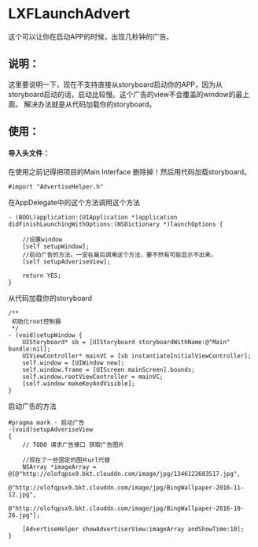 # LXFLaunchAdvert
这个可以让你在启动APP的时候，出现几秒钟的广告。

## 说明：
这里要说明一下，现在不支持直接从storyboard启动你的APP，因为从storyboard启动的话，启动比较慢。这个广告的view不会覆盖的window的最上面。
解决办法就是从代码加载你的storyboard。
## 使用：
#### 导入头文件：

在使用之前记得把项目的Main Interface 删除掉！然后用代码加载storyboard。

```objc
#import "AdvertiseHelper.h"
```

在AppDelegate中的这个方法调用这个方法

```objc
- (BOOL)application:(UIApplication *)application didFinishLaunchingWithOptions:(NSDictionary *)launchOptions {

    //设置window
    [self setupWindow];
    //启动广告的方法。一定在最后调用这个方法，要不然有可能显示不出来。
    [self setupAdveriseView];
    
    return YES;
}

```

从代码加载你的storyboard

```objc
/**
 初始化root控制器
 */
- (void)setupWindow {
    UIStoryboard* sb = [UIStoryboard storyboardWithName:@"Main" bundle:nil];
    UIViewController* mainVC = [sb instantiateInitialViewController];
    self.window = [UIWindow new];
    self.window.frame = [UIScreen mainScreen].bounds;
    self.window.rootViewController = mainVC;
    [self.window makeKeyAndVisible];
}
```

启动广告的方法

```objc
#pragma mark - 启动广告
-(void)setupAdveriseView
{
    // TODO 请求广告接口 获取广告图片
    
    //现在了一些固定的图片url代替
    NSArray *imageArray = @[@"http://olofqpsx9.bkt.clouddn.com/image/jpg/1346122683517.jpg",
                            @"http://olofqpsx9.bkt.clouddn.com/image/jpg/BingWallpaper-2016-11-12.jpg",
                            @"http://olofqpsx9.bkt.clouddn.com/image/jpg/BingWallpaper-2016-10-26.jpg"];
    
    [AdvertiseHelper showAdvertiserView:imageArray andShowTime:10];
}
```

